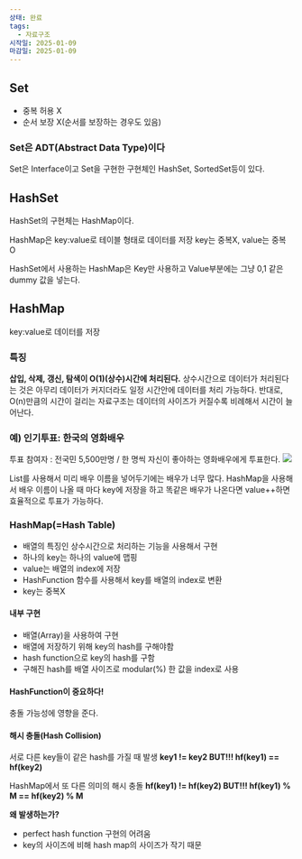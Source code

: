 ```yaml
---
상태: 완료
tags:
  - 자료구조
시작일: 2025-01-09
마감일: 2025-01-09
---
```

## **Set**
- 중복 허용 X
- 순서 보장 X(순서를 보장하는 경우도 있음)

### Set은 ADT(Abstract Data Type)이다 
Set은 Interface이고 Set을 구현한 구현체인 HashSet, SortedSet등이 있다.

## **HashSet**
HashSet의 구현체는 HashMap이다.

HashMap은 key:value로 테이블 형태로 데이터를 저장
key는 중복X, value는 중복 O

HashSet에서 사용하는 HashMap은 Key만 사용하고 Value부분에는 그냥 0,1 같은 dummy 값을 넣는다.

## **HashMap**
key:value로 데이터를 저장

### 특징
**삽입, 삭제, 갱신, 탐색이 O(1)(상수)시간에 처리된다.** 
상수시간으로 데이터가 처리된다는 것은 아무리 데이터가 커지더라도 일정 시간안에 데이터를 처리 가능하다.
반대로, O(n)만큼의 시간이 걸리는 자료구조는 데이터의 사이즈가 커질수록 비례해서 시간이 늘어난다.

### 예) 인기투표: 한국의 영화배우
투표 참여자 : 전국민 5,500만명 / 한 명씩 자신이 좋아하는 영화배우에게 투표한다.
![](https://i.imgur.com/dI3HOEh.png)

List를 사용해서 미리 배우 이름을 넣어두기에는 배우가 너무 많다.
HashMap을 사용해서 배우 이름이 나올 때 마다 key에 저장을 하고 똑같은 배우가 나온다면 value++하면 효율적으로 투표가 가능하다.

### HashMap(=Hash Table)
- 배열의 특징인 상수시간으로 처리하는 기능을 사용해서 구현
- 하나의 key는 하나의 value에 맵핑
- value는 배열의 index에 저장
- HashFunction 함수를 사용해서 key를 배열의 index로 변환
- key는 중복X


#### 내부 구현
- 배열(Array)을 사용하여 구현
- 배열에 저장하기 위해 key의 hash를 구해야함
- hash function으로 key의 hash를 구함
- 구해진 hash를 배열 사이즈로 modular(%) 한 값을 index로 사용
#### HashFunction이 중요하다!
충돌 가능성에 영향을 준다.

#### 해시 충돌(Hash Collision)
서로 다른 key들이 같은 hash를 가질 때 발생
**key1 != key2 BUT!!! hf(key1) == hf(key2)**

HashMap에서 또 다른 의미의 해시 충돌
**hf(key1) != hf(key2) BUT!!! hf(key1) % M == hf(key2) % M**

**왜 발생하는가?**
- perfect hash function 구현의 어려움
- key의 사이즈에 비해 hash map의 사이즈가 작기 때문